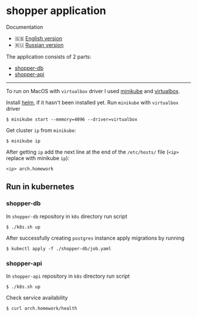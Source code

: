 # shopper application

Documentation

* 🇬🇧 [English version](https://www.github.com/arturyumaev/shopper/blob/main/README.md)
* 🇷🇺 [Russian version](https://www.github.com/arturyumaev/shopper/blob/main/README_rus.md)

The application consists of 2 parts:

- [shopper-db](https://www.github.com/arturyumaev/shopper-db)
- [shopper-api](https://www.github.com/arturyumaev/shopper-api)

___

To run on MacOS with `virtualbox` driver I used [minikube](https://minikube.sigs.k8s.io/docs/start/) and [virtualbox](https://www.virtualbox.org/wiki/Downloads).

Install [helm](https://helm.sh/), if it hasn't been installed yet. Run `minikube` with `virtualbox` driver

```shell
$ minikube start --memory=4096 --driver=virtualbox
```

Get cluster `ip` from `minikube`:

```shell
$ minikube ip
```

After getting `ip` add the next line at the end of the `/etc/hosts/` file (`<ip>` replace with minikube `ip`):

```shell
<ip> arch.homework
```

## Run in kubernetes

### shopper-db

In `shopper-db` repository in `k8s` directory run script

```shell
$ ./k8s.sh up
```

After successfully creating `postgres` instance apply migrations by running

```shell
$ kubectl apply -f ./shopper-db/job.yaml
```

### shopper-api

In `shopper-api` repository in `k8s` directory run script

```shell
$ ./k8s.sh up
```

Check service availability

```shell
$ curl arch.homework/health
```
